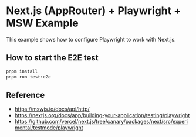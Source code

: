 # Next.js (AppRouter) + Playwright + MSW Example

This example shows how to configure Playwright to work with Next.js.

## How to start the E2E test

```bash
pnpm install
pnpm run test:e2e
```

## Reference
- https://mswjs.io/docs/api/http/
- https://nextjs.org/docs/app/building-your-application/testing/playwright
- https://github.com/vercel/next.js/tree/canary/packages/next/src/experimental/testmode/playwright
